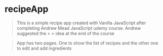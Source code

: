# recipeApp

> This is a simple recipe app created with Vanilla JavaScript after completing Andrew Mead JavaScript udemy course. Andrew suggested the > > idea at the end of the course

> App has two pages. One to show the list of recipes and the other one to edit and add ingredients

